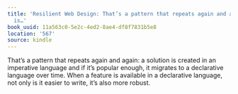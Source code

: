 ```yaml
---
title: 'Resilient Web Design: That’s a pattern that repeats again and again: a solution
  is…'
book_uuid: 11a563c0-5e2c-4ed2-8ae4-df8f7831b5e8
location: '567'
source: kindle
---
```


That’s a pattern that repeats again and again: a solution is created in an imperative language and if it’s popular enough, it migrates to a declarative language over time. When a feature is available in a declarative language, not only is it easier to write, it’s also more robust.